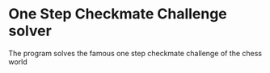 # One Step Checkmate Challenge solver
 The program solves the famous one step checkmate challenge of the chess world

